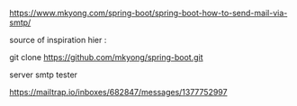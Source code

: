 https://www.mkyong.com/spring-boot/spring-boot-how-to-send-mail-via-smtp/

source of inspiration hier :

 git clone https://github.com/mkyong/spring-boot.git
 
 
 
 server smtp tester
 
 https://mailtrap.io/inboxes/682847/messages/1377752997
 